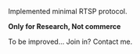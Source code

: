 Implemented minimal RTSP protocol.

**Only for Research, Not commerce**

To be improved... Join in? Contact me.